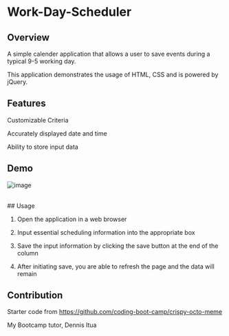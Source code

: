 # Work-Day-Scheduler<br>

## Overview <br>

A simple calender application that allows a user to save events during a typical 9-5 working day. <br>

This application demonstrates the usage of HTML, CSS and is powered by jQuery. <br>


## Features<br>

Customizable Criteria<br>

Accurately displayed date and time<br>

Ability to store input data<br>


## Demo

![image](https://github.com/CoralDarling/Work-Day-Scheduler/assets/109124878/6fa51740-3675-4032-a752-2827c6c4dda5)


<br>
## Usage<br>

1. Open the application in a web browser
   
2. Input essential scheduling information into the appropriate box
   
3. Save the input information by clicking the save button at the end of the column
   
4. After initiating save, you are able to refresh the page and the data will remain

## Contribution <br>

Starter code from https://github.com/coding-boot-camp/crispy-octo-meme<br>

My Bootcamp tutor, Dennis Itua<br>

